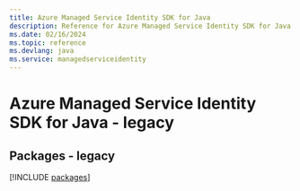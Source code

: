```yaml
---
title: Azure Managed Service Identity SDK for Java
description: Reference for Azure Managed Service Identity SDK for Java
ms.date: 02/16/2024
ms.topic: reference
ms.devlang: java
ms.service: managedserviceidentity
---
```

# Azure Managed Service Identity SDK for Java - legacy
## Packages - legacy
[!INCLUDE [packages](managed-service-identity-index.md)]